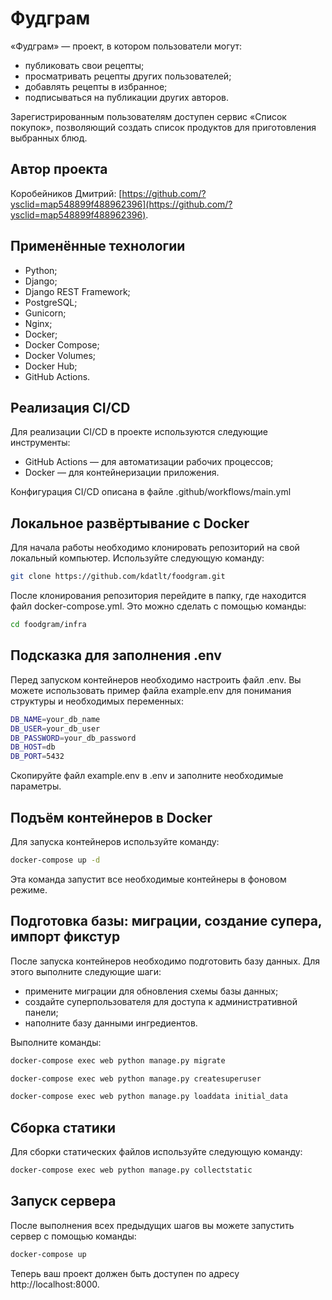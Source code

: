 

# Фудграм

«Фудграм» — проект, в котором пользователи могут:

- публиковать свои рецепты;
- просматривать рецепты других пользователей;
- добавлять рецепты в избранное;
- подписываться на публикации других авторов.

Зарегистрированным пользователям доступен сервис «Список покупок»,
позволяющий создать список продуктов для приготовления выбранных блюд.

## Автор проекта

Коробейников Дмитрий: [https://github.com/?ysclid=map548899f488962396](https://github.com/?ysclid=map548899f488962396).

## Применённые технологии

- Python;
- Django;
- Django REST Framework;
- PostgreSQL;
- Gunicorn;
- Nginx;
- Docker;
- Docker Compose;
- Docker Volumes;
- Docker Hub;
- GitHub Actions.

## Реализация CI/CD

Для реализации CI/CD в проекте используются следующие инструменты:

- GitHub Actions — для автоматизации рабочих процессов;
- Docker — для контейнеризации приложения.

Конфигурация CI/CD описана в файле .github/workflows/main.yml

## Локальное развёртывание с Docker

Для начала работы необходимо клонировать репозиторий на свой локальный компьютер.
Используйте следующую команду:

```bash
git clone https://github.com/kdatlt/foodgram.git
```

После клонирования репозитория перейдите в папку, где находится файл docker-compose.yml.
Это можно сделать с помощью команды:

```bash
cd foodgram/infra
```

## Подсказка для заполнения .env

Перед запуском контейнеров необходимо настроить файл .env.
Вы можете использовать пример файла example.env для понимания структуры и необходимых переменных:

```bash
DB_NAME=your_db_name
DB_USER=your_db_user
DB_PASSWORD=your_db_password
DB_HOST=db
DB_PORT=5432
```

Скопируйте файл example.env в .env и заполните необходимые параметры.

## Подъём контейнеров в Docker

Для запуска контейнеров используйте команду:

```bash
docker-compose up -d
```

Эта команда запустит все необходимые контейнеры в фоновом режиме.

## Подготовка базы: миграции, создание супера, импорт фикстур

После запуска контейнеров необходимо подготовить базу данных. Для этого выполните следующие шаги:

- примените миграции для обновления схемы базы данных;
- создайте суперпользователя для доступа к административной панели;
- наполните базу данными ингредиентов.

Выполните команды:

```bash
docker-compose exec web python manage.py migrate

docker-compose exec web python manage.py createsuperuser

docker-compose exec web python manage.py loaddata initial_data
```

## Сборка статики

Для сборки статических файлов используйте следующую команду:
```bash
docker-compose exec web python manage.py collectstatic
```

## Запуск сервера 

После выполнения всех предыдущих шагов вы можете запустить сервер с помощью команды:

```bash
docker-compose up
```

Теперь ваш проект должен быть доступен по адресу http://localhost:8000.
